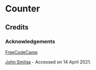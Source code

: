 # Counter

## Credits

### Acknowledgements

[FreeCodeCamp](https://www.youtube.com/watch?v=3PHXvlpOkf4&t=1825s) 

[John Smilga](https://github.com/john-smilga/javascript-basic-projects) - Accessed on 14 April 2021.